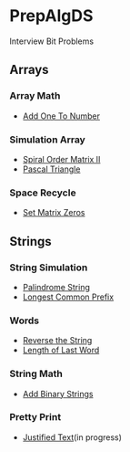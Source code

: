 # PrepAlgDS

Interview Bit Problems

## Arrays
### Array Math
- [Add One To Number](https://github.com/DeekshaPrabhakar/PrepAlgDS/blob/master/PrepAlgDS/Arrays/AddOneToNumber.cs)

### Simulation Array
- [Spiral Order Matrix II](https://github.com/DeekshaPrabhakar/PrepAlgDS/blob/master/PrepAlgDS/Arrays/SpiralOderII.cs)
- [Pascal Triangle](https://github.com/DeekshaPrabhakar/PrepAlgDS/blob/master/PrepAlgDS/Arrays/PascalTriangle.cs)

### Space Recycle
- [Set Matrix Zeros](https://github.com/DeekshaPrabhakar/PrepAlgDS/blob/master/PrepAlgDS/Arrays/SetMatrixZeros.cs) 

## Strings
### String Simulation
- [Palindrome String](https://github.com/DeekshaPrabhakar/PrepAlgDS/blob/master/PrepAlgDS/Strings/PalindromeString.cs)
- [Longest Common Prefix](https://github.com/DeekshaPrabhakar/PrepAlgDS/blob/master/PrepAlgDS/Strings/LongestCommonPrefix.cs)

### Words
- [Reverse the String](https://github.com/DeekshaPrabhakar/PrepAlgDS/blob/master/PrepAlgDS/Strings/ReverseAString.cs)
- [Length of Last Word](https://github.com/DeekshaPrabhakar/PrepAlgDS/blob/master/PrepAlgDS/Strings/LastWordLength.cs)

### String Math
- [Add Binary Strings](https://github.com/DeekshaPrabhakar/PrepAlgDS/blob/master/PrepAlgDS/Strings/AddBinaryStrings.cs)

### Pretty Print
- [Justified Text](https://github.com/DeekshaPrabhakar/PrepAlgDS/blob/master/PrepAlgDS/Strings/JustifyText.cs)(in progress)

